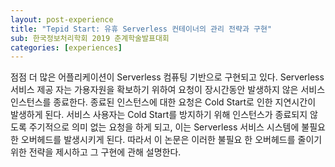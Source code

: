 ```yaml
---
layout: post-experience
title: "Tepid Start: 유휴 Serverless 컨테이너의 관리 전략과 구현"
sub: 한국정보처리학회 2019 춘계학술발표대회
categories: [experiences]
---
```

점점 더 많은 어플리케이션이 Serverless 컴퓨팅 기반으로 구현되고 있다. Serverless 서비스 제공 자는 가용자원을 확보하기 위하여 요청이 장시간동안 발생하지 않은 서비스 인스턴스를 종료한다. 종료된 인스턴스에 대한 요청은 Cold Start로 인한 지연시간이 발생하게 된다. 서비스 사용자는 Cold Start를 방지하기 위해 인스턴스가 종료되지 않도록 주기적으로 의미 없는 요청을 하게 되고, 이는 Serverless 서비스 시스템에 불필요한 오버헤드를 발생시키게 된다. 따라서 이 논문은 이러한 불필요 한 오버헤드를 줄이기 위한 전략을 제시하고 그 구현에 관해 설명한다.
